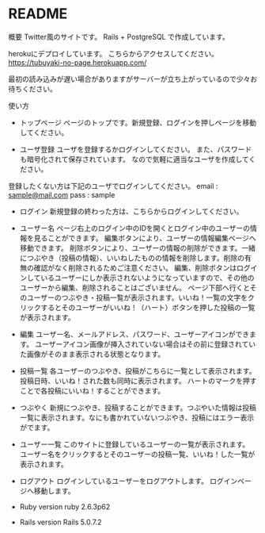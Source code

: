 # README

概要
Twitter風のサイトです。 Rails + PostgreSQL で作成しています。

herokuにデプロイしています。 こちらからアクセスしてください。 https://tubuyaki-no-page.herokuapp.com/

最初の読み込みが遅い場合がありますがサーバーが立ち上がっているので少々お待ちください。

使い方


* トップページ
ページのトップです。新規登録、ログインを押しページを移動してください。

* ユーザ登録
ユーザを登録するかログインしてください。  また、パスワードも暗号化されて保存されています。 なので気軽に適当なユーザを作成してください。

登録したくない方は下記のユーザでログインしてください。 email : sample@mail.com pass : sample

* ログイン
新規登録の終わった方は、こちらからログインしてください。


* ユーザー名
ページ右上のログイン中のIDを開くとログイン中のユーザーの情報を見ることができます。
編集ボタンにより、ユーザーの情報編集ページへ移動できます。
削除ボタンにより、ユーザーの情報の削除ができます。一緒につぶやき（投稿の情報）、いいねしたものの情報を削除します。削除の有無の確認がなく削除されるためご注意ください。
編集、削除ボタンはログインしているユーザーにしか表示されないようになっていますので、その他のユーザーから編集、削除されることはございません。
ページ下部へ行くとそのユーザーのつぶやき・投稿一覧が表示されます。いいね！一覧の文字をクリックするとそのユーザーがいいね！（ハート）ボタンを押した投稿の一覧が表示されます。

* 編集
ユーザー名、メールアドレス、パスワード、ユーザーアイコンができます。
ユーザーアイコン画像が挿入されていない場合はその前に登録されていた画像がそのまま表示される状態となります。

* 投稿一覧
各ユーザーのつぶやき、投稿がこちらに一覧として表示されます。投稿日時、いいね！された数も同時に表示されます。
ハートのマークを押すことで各投稿にいいね！することができます。

* つぶやく
新規につぶやき、投稿することができます。つぶやいた情報は投稿一覧に表示されます。なにも書かれていないつぶやき、投稿にはエラー表示がでます。

* ユーザー一覧
このサイトに登録しているユーザーの一覧が表示されます。
ユーザー名をクリックするとそのユーザーの投稿一覧、いいね！した一覧が表示されます。

* ログアウト
ログインしているユーザーをログアウトします。
ログインページへ移動します。



* Ruby version
ruby 2.6.3p62
* Rails version
Rails 5.0.7.2
